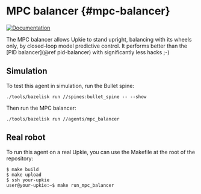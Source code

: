 # MPC balancer {#mpc-balancer}

[![Documentation](https://img.shields.io/badge/docs-online-brightgreen?logo=read-the-docs&style=flat)](https://upkie.github.io/upkie/namespacempc__balancer.html)

The MPC balancer allows Upkie to stand upright, balancing with its wheels only, by closed-loop model predictive control. It performs better than the [PID balancer](@ref pid-balancer) with significantly less hacks ;-)

## Simulation

To test this agent in simulation, run the Bullet spine:

```console
./tools/bazelisk run //spines:bullet_spine -- --show
```

Then run the MPC balancer:

```console
./tools/bazelisk run //agents/mpc_balancer
```

## Real robot

To run this agent on a real Upkie, you can use the Makefile at the root of the repository:

```console
$ make build
$ make upload
$ ssh your-upkie
user@your-upkie:~$ make run_mpc_balancer
```
